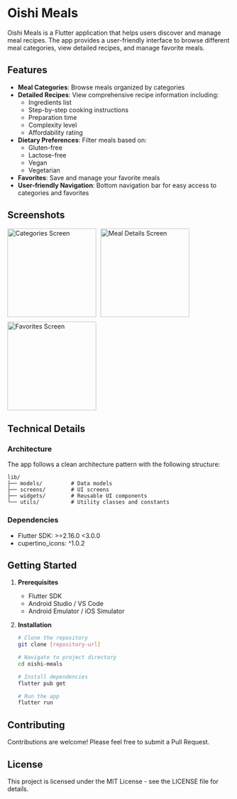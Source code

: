 # Oishi Meals

Oishi Meals is a Flutter application that helps users discover and manage meal recipes. The app provides a user-friendly interface to browse different meal categories, view detailed recipes, and manage favorite meals.

## Features

- **Meal Categories**: Browse meals organized by categories
- **Detailed Recipes**: View comprehensive recipe information including:
  - Ingredients list
  - Step-by-step cooking instructions
  - Preparation time
  - Complexity level
  - Affordability rating
- **Dietary Preferences**: Filter meals based on:
  - Gluten-free
  - Lactose-free
  - Vegan
  - Vegetarian
- **Favorites**: Save and manage your favorite meals
- **User-friendly Navigation**: Bottom navigation bar for easy access to categories and favorites

## Screenshots

<div style="display: flex; flex-wrap: wrap; gap: 10px;">
    <img src="screenshots/screenshot-1.png" width="200" alt="Categories Screen">
    <img src="screenshots/screenshot-2.png" width="200" alt="Meal Details Screen">
    <img src="screenshots/screenshot-3.png" width="200" alt="Favorites Screen">
</div>

## Technical Details

### Architecture

The app follows a clean architecture pattern with the following structure:

```
lib/
├── models/         # Data models
├── screens/        # UI screens
├── widgets/        # Reusable UI components
└── utils/          # Utility classes and constants
```

### Dependencies

- Flutter SDK: >=2.16.0 <3.0.0
- cupertino_icons: ^1.0.2

## Getting Started

1. **Prerequisites**
   - Flutter SDK
   - Android Studio / VS Code
   - Android Emulator / iOS Simulator

2. **Installation**
   ```bash
   # Clone the repository
   git clone [repository-url]

   # Navigate to project directory
   cd oishi-meals

   # Install dependencies
   flutter pub get

   # Run the app
   flutter run
   ```

## Contributing

Contributions are welcome! Please feel free to submit a Pull Request.

## License

This project is licensed under the MIT License - see the LICENSE file for details.